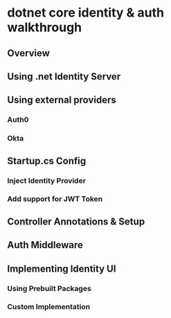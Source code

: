 # dotnet core identity & auth walkthrough

## Overview

## Using .net Identity Server

## Using external providers

### Auth0

### Okta

## Startup.cs Config

### Inject Identity Provider

### Add support for JWT Token

## Controller Annotations & Setup

## Auth Middleware

## Implementing Identity UI

### Using Prebuilt Packages

### Custom Implementation
